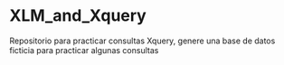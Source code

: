 # XLM_and_Xquery
Repositorio para practicar consultas Xquery, genere una base de datos ficticia para practicar algunas consultas

